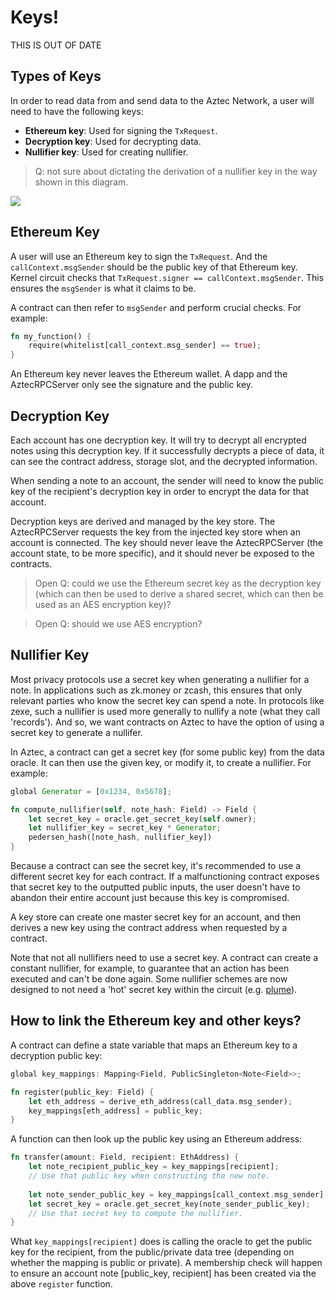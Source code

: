# Keys!


THIS IS OUT OF DATE

## Types of Keys

In order to read data from and send data to the Aztec Network, a user will need to have the following keys:

- **Ethereum key**: Used for signing the `TxRequest`.
- **Decryption key**: Used for decrypting data.
- **Nullifier key**: Used for creating nullifier.

> Q: not sure about dictating the derivation of a nullifier key in the way shown in this diagram.

![](https://hackmd.io/_uploads/BJUkpupz3.png)


## Ethereum Key

A user will use an Ethereum key to sign the `TxRequest`. And the `callContext.msgSender` should be the public key of that Ethereum key. Kernel circuit checks that `TxRequest.signer == callContext.msgSender`. This ensures the `msgSender` is what it claims to be.

A contract can then refer to `msgSender` and perform crucial checks. For example:

```rust
fn my_function() {
    require(whitelist[call_context.msg_sender] == true);
}
```

An Ethereum key never leaves the Ethereum wallet. A dapp and the AztecRPCServer only see the signature and the public key.


## Decryption Key

Each account has one decryption key. It will try to decrypt all encrypted notes using this decryption key. If it successfully decrypts a piece of data, it can see the contract address, storage slot, and the decrypted information.

When sending a note to an account, the sender will need to know the public key of the recipient's decryption key in order to encrypt the data for that account.

Decryption keys are derived and managed by the key store. The AztecRPCServer requests the key from the injected key store when an account is connected. The key should never leave the AztecRPCServer (the account state, to be more specific), and it should never be exposed to the contracts.

> Open Q: could we use the Ethereum secret key as the decryption key (which can then be used to derive a shared secret, which can then be used as an AES encryption key)?

> Open Q: should we use AES encryption?


## Nullifier Key

Most privacy protocols use a secret key when generating a nullifier for a note. In applications such as zk.money or zcash, this ensures that only relevant parties who know the secret key can spend a note. In protocols like zexe, such a nullifier is used more generally to nullify a note (what they call 'records'). And so, we want contracts on Aztec to have the option of using a secret key to generate a nullifer. 

In Aztec, a contract can get a secret key (for some public key) from the data oracle. It can then use the given key, or modify it, to create a nullifier. For example:

```rust
global Generator = [0x1234, 0x5678];

fn compute_nullifier(self, note_hash: Field) -> Field {
    let secret_key = oracle.get_secret_key(self.owner);
    let nullifier_key = secret_key * Generator;
    pedersen_hash([note_hash, nullifier_key])
}
```

Because a contract can see the secret key, it's recommended to use a different secret key for each contract. If a malfunctioning contract exposes that secret key to the outputted public inputs, the user doesn't have to abandon their entire account just because this key is compromised.

A key store can create one master secret key for an account, and then derives a new key using the contract address when requested by a contract.

Note that not all nullifiers need to use a secret key. A contract can create a constant nullifier, for example, to guarantee that an action has been executed and can't be done again. Some nullifier schemes are now designed to not need a 'hot' secret key within the circuit (e.g. [plume](https://eprint.iacr.org/2022/1255.pdf)).


## How to link the Ethereum key and other keys?

A contract can define a state variable that maps an Ethereum key to a decryption public key:

```rust
global key_mappings: Mapping<Field, PublicSingleton<Note<Field>>;

fn register(public_key: Field) {
    let eth_address = derive_eth_address(call_data.msg_sender);
    key_mappings[eth_address] = public_key;
}
```

A function can then look up the public key using an Ethereum address:

```rust
fn transfer(amount: Field, recipient: EthAddress) {
    let note_recipient_public_key = key_mappings[recipient];
    // Use that public key when constructing the new note.
    
    let note_sender_public_key = key_mappings[call_context.msg_sender];
    let secret_key = oracle.get_secret_key(note_sender_public_key);
    // Use that secret key to compute the nullifier.
}
```

What `key_mappings[recipient]` does is calling the oracle to get the public key for the recipient, from the public/private data tree (depending on whether the mapping is public or private). A membership check will happen to ensure an account note [public_key, recipient] has been created via the above `register` function.